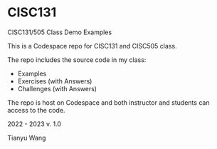 # CISC131
CISC131/505 Class Demo Examples

This is a Codespace repo for CISC131 and CISC505 class. 

The repo includes the source code in my class:
- Examples
- Exercises (with Answers)
- Challenges (with Answers)

The repo is host on Codespace and both instructor and students can access to the code.


2022 - 2023
v. 1.0

Tianyu Wang

